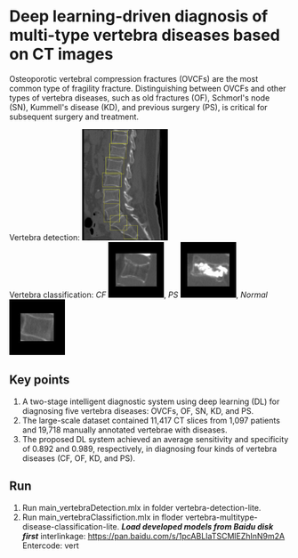 # Deep learning-driven diagnosis of multi-type vertebra diseases based on CT images
Osteoporotic vertebral compression fractures (OVCFs) are the most common type of fragility fracture. Distinguishing between OVCFs and other types of vertebra diseases, such as old fractures (OF), Schmorl's node (SN), Kummell's disease (KD), and previous surgery (PS), is critical for subsequent surgery and treatment. 

Vertebra detection: <img src="vertebra-detection-lite/images_ResultsVisual/4.jpg" height="200px" width="auto">       
Vertebra classification: *CF* <img src="vertebra-multitype-disease-classification-lite/images/compress fracture/randID_0318.jpg" height="100px" width="auto">, *PS* <img src="vertebra-multitype-disease-classification-lite/images/surgery/randID_1299.jpg" height="100px" width="auto">, *Normal* <img src="vertebra-multitype-disease-classification-lite/images/normal/randID_3516.jpg" height="100px" width="auto">

## Key points
1) A two-stage intelligent diagnostic system using deep learning (DL) for diagnosing five vertebra diseases: OVCFs, OF, SN, KD, and PS.    
2) The large-scale dataset contained 11,417 CT slices from 1,097 patients and 19,718 manually annotated vertebrae with diseases.    
3) The proposed DL system achieved an average sensitivity and specificity of 0.892 and 0.989, respectively, in diagnosing four kinds of vertebra diseases (CF, OF, KD, and PS).  

## Run
1) Run main_vertebraDetection.mlx in folder vertebra-detection-lite.
2) Run main_vertebraClassifiction.mlx in floder vertebra-multitype-disease-classification-lite.
***Load developed models from Baidu disk first***
interlinkage: https://pan.baidu.com/s/1pcABLIaTSCMlEZhInN9m2A      
Entercode: vert        
